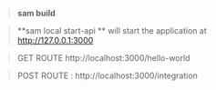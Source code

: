 > **sam build**

> **sam local start-api ** will start the application at http://127.0.0.1:3000

> GET ROUTE http://localhost:3000/hello-world

> POST ROUTE :  http://localhost:3000/integration

